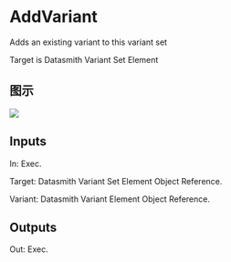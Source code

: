 # AddVariant

Adds an existing variant to this variant set

Target is Datasmith Variant Set Element

## 图示

![]($-20221218-18363930.png)

## Inputs

In: Exec.

Target: Datasmith Variant Set Element Object Reference.

Variant: Datasmith Variant Element Object Reference.  

## Outputs

Out: Exec.

